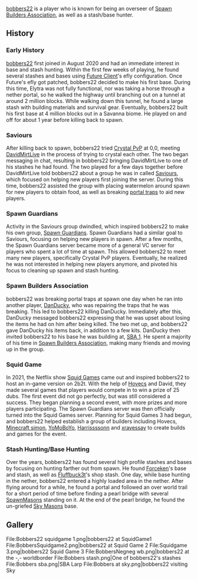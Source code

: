 [bobbers22](https://2b2t.miraheze.org/wiki/bobbers22) is a player who is known for being an overseer of [Spawn Builders Association](https://2b2t.miraheze.org/wiki/Spawn_Builders_Association), as well as a stash/base hunter.

## History
### Early History
[bobbers22](https://2b2t.miraheze.org/wiki/bobbers22) first joined in August 2020 and had an immediate interest in base and stash hunting. Within the first few weeks of playing, he found several stashes and bases using [Future Client](https://2b2t.miraheze.org/wiki/Future_Client)'s efly configuration. Once Future's efly got patched, bobbers22 decided to make his first base. During this time, Elytra was not fully functional, nor was taking a horse through a nether portal, so he walked the highway until branching out on a tunnel at around 2 million blocks. While walking down this tunnel, he found a large stash with building materials and survival gear. Eventually, bobbers22 built his first base at 4 million blocks out in a Savanna biome. He played on and off for about 1 year before killing back to spawn.

### Saviours
After killing back to spawn, bobbers22 tried [Crystal PvP](https://2b2t.miraheze.org/wiki/Crystal_PvP) at 0,0, meeting [DavidMirtLive](https://2b2t.miraheze.org/wiki/DavidMirtLive) in the process of trying to crystal each other. The two began messaging in chat, resulting in bobbers22 bringing DavidMirtLive to one of his stashes he had found. The two played for a few days together before DavidMirtLive told bobbers22 about a group he was in called [Saviours](https://2b2t.miraheze.org/wiki/Saviours), which focused on helping new players first joining the server. During this time, bobbers22 assisted the group with placing watermelon around spawn for new players to obtain food, as well as breaking [portal traps](https://2b2t.miraheze.org/wiki/portal_traps) to aid new players.

### Spawn Guardians
Activity in the Saviours group dwindled, which inspired bobbers22 to make his own group, [Spawn Guardians](https://2b2t.miraheze.org/wiki/Spawn_Guardians). Spawn Guardians had a similar goal to Saviours, focusing on helping new players in spawn. After a few months, the Spawn Guardians server became more of a general VC server for players who spent a lot of time at spawn. This allowed bobbers22 to meet many new players, specifically Crystal PvP players. Eventually, he realized he was not interested in helping new players anymore, and pivoted his focus to cleaning up spawn and stash hunting.

### Spawn Builders Association
bobbers22 was breaking portal traps at spawn one day when he ran into another player, [DanDucky](https://2b2t.miraheze.org/wiki/DanDucky), who was repairing the traps that he was breaking. This led to bobbers22 killing DanDucky. Immediately after this, DanDucky messaged bobbers22 expressing that he was upset about losing the items he had on him after being killed. The two met up, and bobbers22 gave DanDucky his items back, in addition to a few kits. DanDucky then invited bobbers22 to his base he was building at, [SBA 1](https://2b2t.miraheze.org/wiki/SBA_1). He spent a majority of his time in [Spawn Builders Association](https://2b2t.miraheze.org/wiki/Spawn_Builders_Association), making many friends and moving up in the group.

### Squid Game
In 2021, the Netflix show [Squid Games](https://2b2t.miraheze.org/wiki/Squid_Games) came out and inspired bobbers22 to host an in-game version on 2b2t. With the help of [Hovecs](https://2b2t.miraheze.org/wiki/Hovecs) and David, they made several games that players would compete in to win a prize of 25 dubs. The first event did not go perfectly, but was still considered a success. They began planning a second event, with more prizes and more players participating. The Spawn Guardians server was then officially turned into the Squid Games server. Planning for Squid Games 3 had begun, and bobbers22 helped establish a group of builders including Hovecs, [Minecraft simon](https://2b2t.miraheze.org/wiki/Minecraft_simon), [YoMoBoYo](https://2b2t.miraheze.org/wiki/YoMoBoYo), [Harrissssonn](https://2b2t.miraheze.org/wiki/Harrissssonn) and [xrayessay](https://2b2t.miraheze.org/wiki/xrayessay) to create builds and games for the event.

### Stash Hunting/Base Hunting
Over the years, bobbers22 has found several high profile stashes and bases by focusing on hunting farther out from spawn. He found [Forceken](https://2b2t.miraheze.org/wiki/Forceken)'s base and stash, as well as [Fluffbuck3t](https://2b2t.miraheze.org/wiki/Fluffbuck3t)'s shop stash. One day, while base hunting in the nether, bobbers22 entered a highly loaded area in the nether. After flying around for a while, he found a portal and followed an over world trail for a short period of time before finding a pearl bridge with several [SpawnMasons](https://2b2t.miraheze.org/wiki/SpawnMasons) standing on it. At the end of the pearl bridge, he found the un-griefed [Sky Masons](https://2b2t.miraheze.org/wiki/Sky_Masons) base.

## Gallery
<gallery>
File:Bobbers22 squidgame 1.png|bobbers22 at SquidGame1
File:BobbersSquidgame2.png|bobbers22 at Squid Game 2
File:Squidgame 3.png|bobbers22 Squid Game 3
File:BobbersNegneg wb.png|bobbers22 at the -,- worldborder
File:Bobbers stash.png|One of bobbers22's stashes
File:Bobbers sba.png|SBA Larp
File:Bobbers at sky.png|bobbers22 visiting Sky
</gallery>